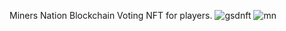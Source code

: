 Miners Nation
Blockchain Voting NFT for players.
![gsdnft](https://github.com/ReturnerNaGithub/miners/assets/78732470/f2fd7738-67b3-4d6b-8397-b315b4c6e214)
![mn](https://github.com/ReturnerNaGithub/miners/assets/78732470/56907abd-deb7-46f2-886d-754360fe71e0)



